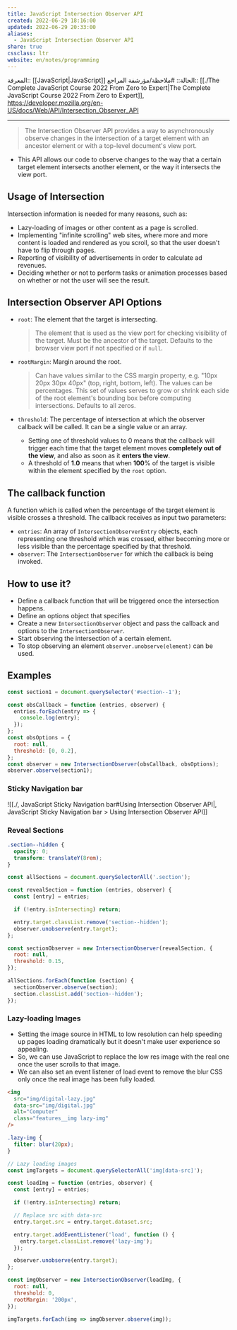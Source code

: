 ```yaml
---
title: JavaScript Intersection Observer API
created: 2022-06-29 18:16:00
updated: 2022-06-29 20:33:00
aliases:
  - JavaScript Intersection Observer API
share: true
cssclass: ltr
website: en/notes/programming
---
```


المعرفة:: [[JavaScript|JavaScript]]
الحالة:: #ملاحظة/مؤرشفة
المراجع:: [[./The Complete JavaScript Course 2022 From Zero to Expert|The Complete JavaScript Course 2022 From Zero to Expert]], <https://developer.mozilla.org/en-US/docs/Web/API/Intersection_Observer_API>

---

> The Intersection Observer API provides a way to asynchronously observe changes in the intersection of a target element with an ancestor element or with a top-level document's view port.

- This API allows our code to observe changes to the way that a certain target element intersects another element, or the way it intersects the view port.

## Usage of Intersection

Intersection information is needed for many reasons, such as:

- Lazy-loading of images or other content as a page is scrolled.
- Implementing "infinite scrolling" web sites, where more and more content is loaded and rendered as you scroll, so that the user doesn't have to flip through pages.
- Reporting of visibility of advertisements in order to calculate ad revenues.
- Deciding whether or not to perform tasks or animation processes based on whether or not the user will see the result.

## Intersection Observer API Options

- `root`: The element that the target is intersecting.
  > The element that is used as the view port for checking visibility of the target. Must be the ancestor of the target. Defaults to the browser view port if not specified or if `null`.

- `rootMargin`: Margin around the root.
  > Can have values similar to the CSS margin property, e.g. "10px 20px 30px 40px" (top, right, bottom, left). The values can be percentages. This set of values serves to grow or shrink each side of the root element's bounding box before computing intersections. Defaults to all zeros.

- `threshold`: The percentage of intersection at which the observer callback will be called. It can be a single value or an array.
  - Setting one of threshold values to 0 means that the callback will trigger each time that the target element moves **completely out of the view**, and also as soon as it **enters the view**.
  - A threshold of **1.0** means that when **100**% of the target is visible within the element specified by the `root` option.

## The callback function

A function which is called when the percentage of the target element is visible crosses a threshold. The callback receives as input two parameters:

- `entries`: An array of `IntersectionObserverEntry` objects, each representing one threshold which was crossed, either becoming more or less visible than the percentage specified by that threshold.
- `observer`: The `IntersectionObserver` for which the callback is being invoked.

## How to use it?

- Define a callback function that will be triggered once the intersection happens.
- Define an options object that specifies
- Create a new `IntersectionObserver` object and pass the callback and options to the `IntersectionObserver`.
- Start observing the intersection of a certain element.
- To stop observing an element `observer.unobserve(element)` can be used.

## Examples

```js
const section1 = document.querySelector('#section--1');

const obsCallback = function (entries, observer) {
  entries.forEach(entry => {
    console.log(entry);
  });
};
const obsOptions = {
  root: null,
  threshold: [0, 0.2],
};
const observer = new IntersectionObserver(obsCallback, obsOptions);
observer.observe(section1);
```

### Sticky Navigation bar

![[./, JavaScript Sticky Navigation bar#Using Intersection Observer API|, JavaScript Sticky Navigation bar > Using Intersection Observer API]]

### Reveal Sections

```css
.section--hidden {
  opacity: 0;
  transform: translateY(8rem);
}
```

```js
const allSections = document.querySelectorAll('.section');

const revealSection = function (entries, observer) {
  const [entry] = entries;

  if (!entry.isIntersecting) return;

  entry.target.classList.remove('section--hidden');
  observer.unobserve(entry.target);
};

const sectionObserver = new IntersectionObserver(revealSection, {
  root: null,
  threshold: 0.15,
});

allSections.forEach(function (section) {
  sectionObserver.observe(section);
  section.classList.add('section--hidden');
});
```

### Lazy-loading Images

- Setting the image source in HTML to low resolution can help speeding up pages loading dramatically but it doesn't make user experience so appealing.
- So, we can use JavaScript to replace the low res image with the real one once the user scrolls to that image.
- We can also set an event listener of load event to remove the blur CSS only once the real image has been fully loaded.

```html
<img
  src="img/digital-lazy.jpg"
  data-src="img/digital.jpg"
  alt="Computer"
  class="features__img lazy-img"
/>
```

```css
.lazy-img {
  filter: blur(20px);
}
```

```js
// Lazy loading images
const imgTargets = document.querySelectorAll('img[data-src]');

const loadImg = function (entries, observer) {
  const [entry] = entries;

  if (!entry.isIntersecting) return;

  // Replace src with data-src
  entry.target.src = entry.target.dataset.src;

  entry.target.addEventListener('load', function () {
    entry.target.classList.remove('lazy-img');
  });

  observer.unobserve(entry.target);
};

const imgObserver = new IntersectionObserver(loadImg, {
  root: null,
  threshold: 0,
  rootMargin: '200px',
});

imgTargets.forEach(img => imgObserver.observe(img));
```
